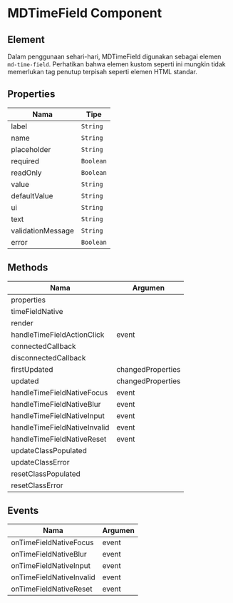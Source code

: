 # MDTimeField Component

## Element

Dalam penggunaan sehari-hari, MDTimeField digunakan sebagai elemen `md-time-field`. Perhatikan bahwa elemen kustom seperti ini mungkin tidak memerlukan tag penutup terpisah seperti elemen HTML standar.

## Properties

| Nama | Tipe |
| --- | --- |
| label | `String` |
| name | `String` |
| placeholder | `String` |
| required | `Boolean` |
| readOnly | `Boolean` |
| value | `String` |
| defaultValue | `String` |
| ui | `String` |
| text | `String` |
| validationMessage | `String` |
| error | `Boolean` |

## Methods

| Nama | Argumen |
| --- | --- |
| properties |  |
| timeFieldNative |  |
| render |  |
| handleTimeFieldActionClick | event |
| connectedCallback |  |
| disconnectedCallback |  |
| firstUpdated | changedProperties |
| updated | changedProperties |
| handleTimeFieldNativeFocus | event |
| handleTimeFieldNativeBlur | event |
| handleTimeFieldNativeInput | event |
| handleTimeFieldNativeInvalid | event |
| handleTimeFieldNativeReset | event |
| updateClassPopulated |  |
| updateClassError |  |
| resetClassPopulated |  |
| resetClassError |  |

## Events

| Nama | Argumen |
| --- | --- |
| onTimeFieldNativeFocus | event |
| onTimeFieldNativeBlur | event |
| onTimeFieldNativeInput | event |
| onTimeFieldNativeInvalid | event |
| onTimeFieldNativeReset | event |

